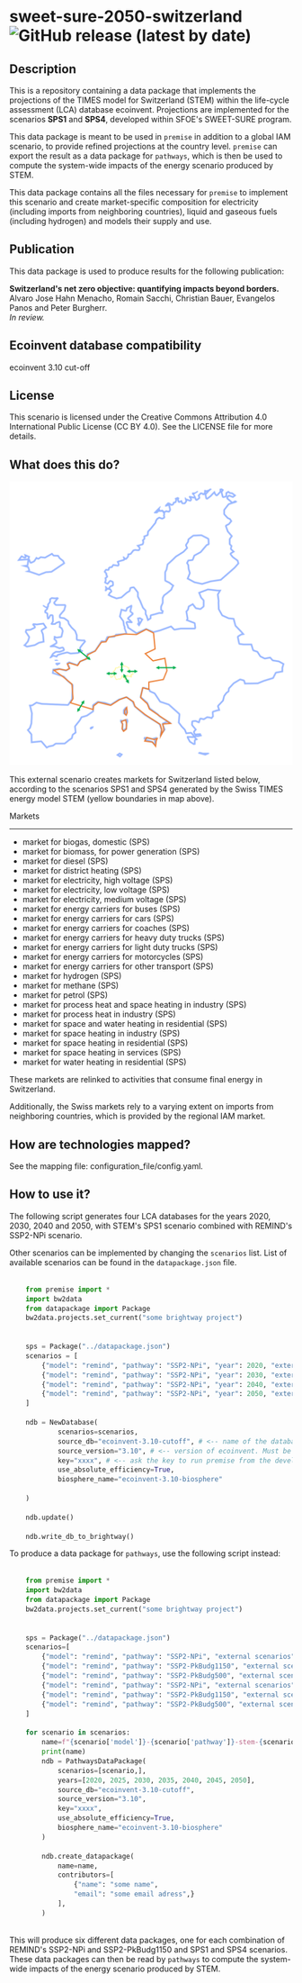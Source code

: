 # sweet-sure-2050-switzerland ![GitHub release (latest by date)](https://img.shields.io/github/v/release/premise-community-scenarios/sweet-sure-2050-switzerland)


Description
-----------

This is a repository containing a data package that implements the projections of the 
TIMES model for Switzerland (STEM) within the life-cycle assessment (LCA) database ecoinvent.
Projections are implemented for the scenarios **SPS1** and **SPS4**, developed within SFOE's SWEET-SURE program.

This data package is meant to be used in `premise` in addition to a global IAM scenario, to provide 
refined projections at the country level. `premise` can export the result as a data package for `pathways`,
which is then be used to compute the system-wide impacts of the energy scenario produced by STEM.

This data package contains all the files necessary for `premise` to implement
this scenario and create market-specific composition for electricity (including imports from
neighboring countries), liquid and gaseous fuels (including hydrogen) and models their supply and use.

Publication
-----------

This data package is used to produce results for the following publication:

**Switzerland's net zero objective: quantifying impacts beyond borders.**  
Alvaro Jose Hahn Menacho, Romain Sacchi, Christian Bauer, Evangelos Panos and Peter Burgherr.  
*In review.*


Ecoinvent database compatibility
--------------------------------

ecoinvent 3.10 cut-off


License
-------

This scenario is licensed under the Creative Commons Attribution 4.0 International Public License (CC BY 4.0).
See the LICENSE file for more details.


What does this do?
------------------

![map electricity markets](assets/map.png)

This external scenario creates markets for Switzerland listed below, according
to the scenarios SPS1 and SPS4 generated by the Swiss TIMES energy model STEM 
(yellow boundaries in map above).

Markets
*******

* market for biogas, domestic (SPS)
* market for biomass, for power generation (SPS)
* market for diesel (SPS)
* market for district heating (SPS)
* market for electricity, high voltage (SPS)
* market for electricity, low voltage (SPS)
* market for electricity, medium voltage (SPS)
* market for energy carriers for buses (SPS)
* market for energy carriers for cars (SPS)
* market for energy carriers for coaches (SPS)
* market for energy carriers for heavy duty trucks (SPS)
* market for energy carriers for light duty trucks (SPS)
* market for energy carriers for motorcycles (SPS)
* market for energy carriers for other transport (SPS)
* market for hydrogen (SPS)
* market for methane (SPS)
* market for petrol (SPS)
* market for process heat and space heating in industry (SPS)
* market for process heat in industry (SPS)
* market for space and water heating in residential (SPS)
* market for space heating in industry (SPS)
* market for space heating in residential (SPS)
* market for space heating in services (SPS)
* market for water heating in residential (SPS)


These markets are relinked to activities that consume final energy in Switzerland.

Additionally, the Swiss markets rely to a varying extent on imports from
neighboring countries, which is provided by the regional IAM market.



How are technologies mapped?
---------------------------

See the mapping file: configuration_file/config.yaml.


How to use it?
--------------

The following script generates four LCA databases for the years 2020, 2030, 2040 and 2050,
with STEM's SPS1 scenario combined with REMIND's SSP2-NPi scenario.

Other scenarios can be implemented by changing the `scenarios` list.
List of available scenarios can be found in the `datapackage.json` file.

```python

    from premise import *
    import bw2data
    from datapackage import Package
    bw2data.projects.set_current("some brightway project")
    
    
    sps = Package("../datapackage.json")
    scenarios = [
        {"model": "remind", "pathway": "SSP2-NPi", "year": 2020, "external scenarios": [{"scenario": "SPS1", "data": sps}]},
        {"model": "remind", "pathway": "SSP2-NPi", "year": 2030, "external scenarios": [{"scenario": "SPS1", "data": sps}]},
        {"model": "remind", "pathway": "SSP2-NPi", "year": 2040, "external scenarios": [{"scenario": "SPS1", "data": sps}]},
        {"model": "remind", "pathway": "SSP2-NPi", "year": 2050, "external scenarios": [{"scenario": "SPS1", "data": sps}]},
    ]
    
    ndb = NewDatabase(
            scenarios=scenarios,
            source_db="ecoinvent-3.10-cutoff", # <-- name of the database in the BW2 project. Must be a string.
            source_version="3.10", # <-- version of ecoinvent. Must be a string.
            key="xxxx", # <-- ask the key to run premise from the developers
            use_absolute_efficiency=True,
            biosphere_name="ecoinvent-3.10-biosphere"
            
    )
    
    ndb.update()
    
    ndb.write_db_to_brightway()


```

To produce a data package for `pathways`, use the following script instead:

```python

    from premise import *
    import bw2data
    from datapackage import Package
    bw2data.projects.set_current("some brightway project")
    
        
    sps = Package("../datapackage.json")
    scenarios=[
        {"model": "remind", "pathway": "SSP2-NPi", "external scenarios": [{"scenario": "SPS4", "data": sps}]},
        {"model": "remind", "pathway": "SSP2-PkBudg1150", "external scenarios": [{"scenario": "SPS4", "data": sps}]},
        {"model": "remind", "pathway": "SSP2-PkBudg500", "external scenarios": [{"scenario": "SPS4", "data": sps}]},
        {"model": "remind", "pathway": "SSP2-NPi", "external scenarios": [{"scenario": "SPS1", "data": sps}]},
        {"model": "remind", "pathway": "SSP2-PkBudg1150", "external scenarios": [{"scenario": "SPS1", "data": sps}]},
        {"model": "remind", "pathway": "SSP2-PkBudg500", "external scenarios": [{"scenario": "SPS1", "data": sps}]},
    ]

    for scenario in scenarios:
        name=f"{scenario['model']}-{scenario['pathway']}-stem-{scenario['external scenarios'][0]['scenario']}"
        print(name)
        ndb = PathwaysDataPackage(
            scenarios=[scenario,],
            years=[2020, 2025, 2030, 2035, 2040, 2045, 2050],
            source_db="ecoinvent-3.10-cutoff",
            source_version="3.10",
            key="xxxx",
            use_absolute_efficiency=True,
            biosphere_name="ecoinvent-3.10-biosphere"
        )
        
        ndb.create_datapackage(
            name=name,
            contributors=[
                {"name": "some name",
                "email": "some email adress",}
            ],
        )
    
```

This will produce six different data packages, one for each combination of REMIND's SSP2-NPi and SSP2-PkBudg1150 
and SPS1 and SPS4 scenarios. These data packages can then be read by `pathways` to compute the system-wide impacts of 
the energy scenario produced by STEM.
